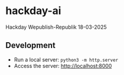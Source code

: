 # hackday-ai

Hackday Wepublish-Republik 18-03-2025


## Development

* Run a local server: `python3 -m http.server`
* Access the server: [http://localhost:8000](http://localhost:8000)
